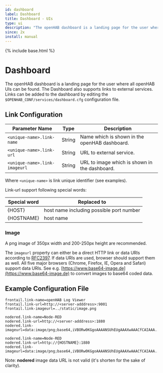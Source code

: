 ```yaml
---
id: dashboard
label: Dashboard
title: Dashboard - UIs
type: ui
description: "The openHAB dashboard is a landing page for the user where all openHAB UIs can be found."
since: 2x
install: manual
---
```


<!-- Attention authors: Do not edit directly. Please add your changes to the appropriate source repository -->

{% include base.html %}

# Dashboard

The openHAB dashboard is a landing page for the user where all openHAB UIs can be found.
The Dashboard also supports links to external services.
Links can be added to the dashboard by editing the `$OPENHAB_CONF/services/dashboard.cfg` configuration file.

## Link Configuration

| Parameter Name                | Type    | Description                                   |
|-------------------------------|---------|-----------------------------------------------|
| `<unique-name>.link-name`     | String  | Name which is shown in the openHAB dashboard. |
| `<unique-name>.link-url`      | String  | URL to external service.                      |
| `<unique-name>.link-imageurl` | String  | URL to image which is shown in the dashboard. |

Where `<unique-name>` is link unique identifier (see examples).

Link-url support following special words:

| Special word                | Replaced to                               |
|-----------------------------|-------------------------------------------|
| {HOST}                      | host name including possible port number  |
| {HOSTNAME}                  | host name                                 |


### Image

A png image of 350px width and 200-250px height are recommended.

The `imageurl` property can either be a direct HTTP link or data URIs according to [RFC2397](https://tools.ietf.org/html/rfc2397). If data URIs are used, browser should support them as well. All five major browsers (Chrome, Firefox, IE, Opera and Safari) support data URIs. See e.g. [https://www.base64-image.de](https://www.base64-image.de) to convert images to base64 coded data. 

## Example Configuration File

```
frontail.link-name=openHAB Log Viewer
frontail.link-url=http://<server-adddress>:9001
frontail.link-imageurl=../static/image.png

nodered.link-name=Node-RED
nodered.link-url=http://<server-adddress>:1880
nodered.link-imageurl=data:image/png;base64,iVBORw0KGgoAAAANSUhEUgAAAXwAAACfCAIAAA...QmCC

nodered.link-name=Node-RED
nodered.link-url=http://{HOSTNAME}:1880
nodered.link-imageurl=data:image/png;base64,iVBORw0KGgoAAAANSUhEUgAAAXwAAACfCAIAAA...QmCC

```

Note: **nodered** image data URL is not valid (it's shorten for the sake of clarity).
